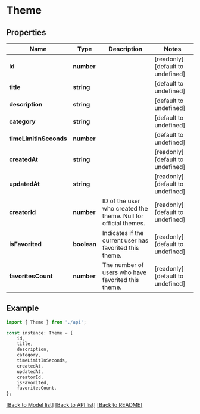 # Theme


## Properties

Name | Type | Description | Notes
------------ | ------------- | ------------- | -------------
**id** | **number** |  | [readonly] [default to undefined]
**title** | **string** |  | [default to undefined]
**description** | **string** |  | [default to undefined]
**category** | **string** |  | [default to undefined]
**timeLimitInSeconds** | **number** |  | [default to undefined]
**createdAt** | **string** |  | [readonly] [default to undefined]
**updatedAt** | **string** |  | [readonly] [default to undefined]
**creatorId** | **number** | ID of the user who created the theme. Null for official themes. | [readonly] [default to undefined]
**isFavorited** | **boolean** | Indicates if the current user has favorited this theme. | [readonly] [default to undefined]
**favoritesCount** | **number** | The number of users who have favorited this theme. | [readonly] [default to undefined]

## Example

```typescript
import { Theme } from './api';

const instance: Theme = {
    id,
    title,
    description,
    category,
    timeLimitInSeconds,
    createdAt,
    updatedAt,
    creatorId,
    isFavorited,
    favoritesCount,
};
```

[[Back to Model list]](../README.md#documentation-for-models) [[Back to API list]](../README.md#documentation-for-api-endpoints) [[Back to README]](../README.md)
